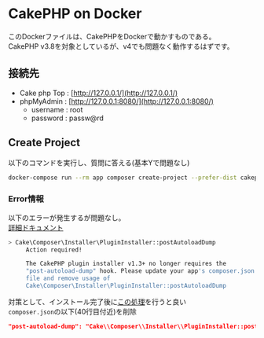 # CakePHP on Docker
このDockerファイルは、CakePHPをDockerで動かすものである。  
CakePHP v3.8を対象としているが、v4でも問題なく動作するはずです。

## 接続先
 - Cake php Top : [http://127.0.0.1/](http://127.0.0.1/)
 - phpMyAdmin : [http://127.0.0.1:8080/](http://127.0.0.1:8080/)
   - username : root
   - password : passw@rd

## Create Project
以下のコマンドを実行し、質問に答える(基本Yで問題なし)
```bash
docker-compose run --rm app composer create-project --prefer-dist cakephp/app:^3.8 .
```
### Error情報
以下のエラーが発生するが問題なし。  
[詳細ドキュメント](https://tt-computing.com/cake4-remove-post-autoload-dump)
```bash
> Cake\Composer\Installer\PluginInstaller::postAutoloadDump
     Action required!

     The CakePHP plugin installer v1.3+ no longer requires the
     "post-autoload-dump" hook. Please update your app's composer.json
     file and remove usage of                                                   
     Cake\Composer\Installer\PluginInstaller::postAutoloadDump
```
対策として、インストール完了後に[この処理](https://qiita.com/H-Toshi/items/7efa294e1597152cec32)を行うと良い  
`composer.json`の以下(40行目付近)を削除
```json
"post-autoload-dump": "Cake\\Composer\\Installer\\PluginInstaller::postAutoloadDump",
```